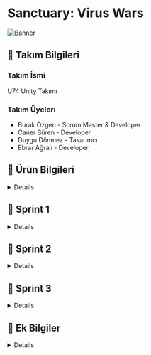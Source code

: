 # Sanctuary: Virus Wars
![Banner](https://github.com/Burakzgen/Sanctuary-Virus-Wars/assets/35861357/1fe64552-a5c5-482b-aa94-f1a32a71d71b)
## 🔸 Takım Bilgileri

### Takım İsmi
U74 Unity Takımı

### Takım Üyeleri
- Burak Özgen - Scrum Master & Developer
- Caner Süren - Developer
- Duygu Dönmez - Tasarımcı
- Ebrar Ağralı - Developer

## 🔸 Ürün Bilgileri

<details>

### Oyun İsmi
Sanctuary: Virus Wars

### Product Backlog URL
[Trello Board](https://trello.com/invite/b/EwQAXDjH/ATTIda09b67bc04e2c59d6d1fd6afec8a851F9E7BE55/grup-74-bootcamp)

### Oyun Açıklaması
'Sanctuary: Virus Wars', oyuncuların hayatta kalmak için stratejik savunma ve saldırı taktiklerini kullanarak mücadele ettikleri bir 3D, tek ve çok oyunculu strateji oyunudur. Dünya, bilinmeyen ve mutasyona uğramış bir virüsün yayılmasıyla kaosa sürüklenmiştir. Oyuncular, Sakura Bölgesi'ndeki son insan sığınağını koruyan lider rolünü üstlenirler. Amacınız, şehri savunmak, kaynakları yönetmek ve insanlığın son umudunu ayakta tutmaktır.

### Oyun Özellikleri
- 3D Strateji ve Savunma
- Tek Oyunculu
- IAP (Uygulama İçi Satın Alımlar)
- Dinamik Düşmanlar
- Çevrim İçi Liderlik Tablosu (PlayFab)

### Hedef Kitle
- Strateji ve savunma oyunları sevenler
- Hikaye odaklı oyun severler
- 16+ genç yetişkinler
- Co-op (İşbirlikçi) oyun severler
- PC ve Konsol oyuncuları

### Kullanılan Teknolojiler ve Araçlar
- Unity URP 2021.3.33f1
- C#
- Blender (3D modelleme)
- Adobe Illustrator (2D asset tasarımı)
- Adobe Photoshop (2D asset tasarımı)
- Git & GitHub (versiyon kontrolü)
- Discord (iletişim)
- Trello (proje yönetimi)
- Goldwave

</details>

## 🔸 Sprint 1

<details>
  
**Sprint Tarihleri**: 24 Haziran 2024 - 7 Temmuz 2024

**Sprint içi puan değerlendirmesi**: 55 puan

### Sprint Hedefi
Oyun fikrinin kararlaştırılması, gerekli asset ve çevre dizaynları hakkında araştırmaların yapılması, Unity projesinin oluşturulup temel oyun mekaniğinin oluşturulması.

### Sprint Backlog
1. Oyun fikrinin kararlaştırılması (10 puan)
2. Genel oyunla ilgili araştırmalar (5 puan)
3. Unity projesinin başlatılması ve temel sahne düzeninin oluşturulması (5 puan)
4. Ana karakterin hareket mekaniklerinin programlanması (15 puan)
5. İlk düşman türünün araştırılması ve projeye eklenmesi (10 puan)
6. Temel çevre dizaynının araştırılıp projeye prototip olarak eklenmesi (10 puan)

### Daily Scrum
Ekip her gün Discord üzerinden iletişim kurarak güncel durumlarını ve planlarını paylaşmıştır. Detaylı Daily Scrum notları [Ekran Görüntüleri]'de bulunmaktadır.

### Sprint Review
- Katılımcılar: Burak Özgen, Caner Süren, Duygu Dönmez, Ebrar Ağralı
- Bayram tatili ve eksik grup üyeleri nedeniyle başlangıç gecikti, ancak tüm ekip oluştuktan sonra proje fikri hızlıca kararlaştırıldı.
- Yapılacak işler ve rollerin dağıtımı yapıldı.
- Map ve karakterlerin sayısına, detaylı bir tasarım diline karar verildi.
- Unity projeleri ve Trello gibi diğer kaynaklardaki ilerleme durumları hazırlandı.
- Yapılacak işlerin planlaması yapıldı.
- İpuçları ve görevlerle ilgili gerekli araştırmalar ve örnekler sunuldu.

#### Tamamlanan İşler
- Trello planlaması sağlandı (5 puan)
- Projeyle ilgili genel araştırmalar yapıldı ve notlar alındı (5 puan)
- Projenin temeli oluşturuldu (5 puan)
- Ana karakter oluşturuldu (10 puan)
- Ana karakterin basit düzeyde animasyon yapısı kuruldu (10 puan)
- Temel düşmanla aralarındaki etkileşimler sağlandı (10 puan)
- Temel düşman yapısı ve gerekli araştırmaları yapıldı (5 puan)
- Temel sahne düzeni yapıldı (5 puan)

### Sprint Retrospective
- Tasarımlarla ilgili ayrı toplantılar yapılarak oyun içi yapılabilecekler konusunda detaylı notlar alındı.
- Düşman karakterleriyle ilgili güncellemeler yapıldı.
- Ana karakterin basit düzeyde tutulması kararlaştırıldı.
- İletişimin artırılması gerektiği konusunda hemfikir olundu.
- Zaman yönetimi konusunda iyileştirmeler yapılması kararlaştırıldı.
- Harita detaylandırılması gerektiği konuşuldu.
- Yapılacak sistemin daha basit düzeyde tutulması kararı alındı.

### Engeller ve Çözümler
- Engel: Bayram tatili nedeniyle başlangıçta gecikme yaşandı.
-   Çözüm: Ekip, gecikmeli başlangıcı telafi etmek için çalışma temposunu ve öncelikleri yeniden belirledi.
- Engel: Akademinin grubu tamamlamasıyla ilgili gecikmeler yaşandı.
-   Çözüm: Ekip, 4 kişi olarak devam etme kararı alındı.
- Engel: Bazı teknik zorluklar (Unity versiyonu uyumsuzluğu) yaşandı.
-   Çözüm: Tüm ekip üyeleri aynı Unity sürümüne geçiş yaptı ve proje yeniden yapılandırıldı.
- Engel: Github uyumluluk sorunları yaşandı
-   Çözüm: Yeni github profili kuruldu.
- Engel: Bireysel iş yoğunluğunun yüksek olması.

### Sprint Board Ekran Görüntüleri
<details>
  
![1](https://github.com/Burakzgen/Sanctuary-Virus-Wars/assets/35861357/7a1a6d6b-daba-4a4b-a58d-d934ff8f3d4f)

</details>

### Ekran Görüntüleri
<details>

![sanctuary_virus_wars_uml_class_diagram drawio](https://github.com/Burakzgen/Sanctuary-Virus-Wars/assets/35861357/4b9de94c-a1a1-4f11-a12b-2d65e623d2d6)

![sanctuary_virus_wars_roadmap_diagram drawio](https://github.com/Burakzgen/Sanctuary-Virus-Wars/assets/35861357/dcb72f8e-7aae-479b-8591-4ec9e91b672e)  

![2](https://github.com/Burakzgen/Sanctuary-Virus-Wars/assets/35861357/27fb009d-e032-40a7-ad3f-47b418605d74)

![3](https://github.com/Burakzgen/Sanctuary-Virus-Wars/assets/35861357/39730194-076e-4318-97ce-ba130585543d)

![4](https://github.com/Burakzgen/Sanctuary-Virus-Wars/assets/35861357/eb38c104-35b2-4518-8f38-13e63b0e6f51)

![EnemyControls](https://github.com/Burakzgen/Sanctuary-Virus-Wars/assets/35861357/fd09c2b7-cbd1-4be2-9d9a-d26c36596d1e)
</details>


## 🔸 Sonraki Sprint Planı
Sprint 2'de (8 Temmuz 2024 - 21 Temmuz 2024) odaklanılacak ana konular:
1. Düşman AI sisteminin geliştirilmesi
2. Kaynak yönetimi sisteminin oluşturulması
3. İlk seviyenin tasarlanması ve uygulanması
4. Kullanıcı arayüzünün (UI) temel tasarımının yapılması

</details>

## 🔸 Sprint 2

<details>
  
**Sprint Tarihleri** : 8 Temmuz 2024 - 21 Temmuz 2024

**Sprint içi puan değerlendirmesi**: 60 puan

### Sprint Hedefi
Düşmanların çeşitlerinin oluşturulması, menü tasarımı ve oyun içi UI animasyonlarının ayarlanması, harita prototiplerinin geliştirilmesi, ev ve bina modellerinin ayarlanması, karakterin etkileşimde bulunabileceği modellerin kodlanması ve prototiplerin üretilmesi.

### Sprint Backlog

1. Düşman çeşitlerinin oluşturulması (15 puan)
2. Menü tasarımı ve UI animasyonlarının ayarlanması (10 puan)
3. Harita prototiplerinin geliştirilmesi (10 puan)
4. Ev ve bina modellerinin ayarlanması (10 puan)
5. Karakterin etkileşimde bulunabileceği modellerin kodlanması (10 puan)
6. Prototiplerin üretilmesi ve test edilmesi (5 puan)

### Daily Scrum
Ekip her gün Discord üzerinden iletişim kurarak güncel durumlarını ve planlarını paylaşmıştır. Detaylı Daily Scrum notları [Ekran Görüntüleri]'de bulunmaktadır.

### Sprint Review
Katılımcılar: Burak Özgen, Caner Süren, Duygu Dönmez, Ebrar Ağralı

- 10 Temmuz Çarşamba günü yapılan toplantıda çevre prototipinin oluşturulmasında hızlanılması gerektiği konuşuldu.
- Oyun içi eksik ve yapılacak durumlarla ilgili Trello notları güncellendi.
- Menü tasarımı netleşti ve animasyonların yapılması kararlaştırıldı.
- Modellerle ilgili olarak, game kit ve modellerin bütün bir şekilde olup olmayacağına karar verildi. Evlerin bütün olarak modellenmesi gerektiği konuşuldu.
- Çevre tasarımı ve haritanın oluşturulmasıyla ilgili kararlar alındı; görevlerin ve ipuçlarının haritaya uyarlanması gerektiği konuşuldu.
- Düşman objelerinin neler olacağına karar verildi.
- Entegre edilebilecek multiplayer özellikleri son sprintte değerlendirildi.

### Tamamlanan İşler

- Düşman çeşitleri oluşturuldu: Zehirle hasar veren düşman, sabit duran düşman, atak gücü yüksek olan düşman, devriye atan düşman modelleri ayarlandı (15 puan)
- Menü tasarımı ve oyun içi UI animasyonları yapıldı (10 puan)
- Harita prototipleri hakkında görüşmeler yapıldı ve prototip geliştirildi (10 puan)
- Ev modelleri ve bina modelleri kararları alındı (10 puan)
- Karakterin etkileşimde bulunabileceği modeller kodlandı ve prototipler üretildi (10 puan)
- Discord ve Trello'dan yorumlarla görüşmeler yapıldı, 2-3 günde bir sesli toplantı yapıldı (5 puan)

### Sprint Retrospective

- Tasarımlarla ilgili ayrı toplantılar yapılarak oyun içi yapılabilecekler konusunda detaylı notlar alındı.
- Düşman karakterleriyle ilgili güncellemeler yapıldı. Her düşmana özel modeller eklendi ve animasyonları yapıldı.
- Ana karakterin basit düzeyde tutulması kararlaştırıldı.
- İletişimin artırılması gerektiği konusunda hemfikir olundu.
- Zaman yönetimi konusunda iyileştirmeler yapılması kararlaştırıldı.
- Harita detaylandırılması gerektiği konuşuldu.
- Yapılacak sistemin daha basit düzeyde tutulması kararı alındı.
- Entegre edilebilecek multiplayer özellikleri son sprintte değerlendirildi.

### Engeller ve Çözümler

- Engel: Çevre prototipinin oluşturulmasında hızlanma gerekliliği.
  - Çözüm: Github üzerinden paylaşılan pluginlerin örnekleri incelenerek prototipler hızla geliştirildi.
- Engel: Menü tasarımı ve animasyonları konusunda tasarımsal belirsizlikler.
  - Çözüm: Menü tasarımı netleştirildi ve animasyonlar yapıldı.
- Engel: Modellerin bütün bir şekilde olup olmayacağı konusunda belirsizlik.
  - Çözüm: Evlerin bütün olarak modellenmesine karar verildi.
- Engel: Çevre tasarımı ve haritanın oluşturulması konusundaki belirsizlikler. Görev yerleri ile ilgili çevrenin uyumsuzluğu.
  - Çözüm: Görevlerin ve ipuçlarının haritaya uyarlanması hakkında kararlar alınarak çözüme kavuşturuldu.
- Engel: Bireysel işlerin yoğunluğu
  - Çözüm: Görev dağılımının esnetilmesi yapıldı.
 
### Sprint Board Ekran Görüntüleri
<details>
  
![9](https://github.com/user-attachments/assets/b4393992-50fe-490a-b899-414347514915)  
</details>

### Ekran Görüntüleri
<details>

![7](https://github.com/user-attachments/assets/0ca4c118-4381-4771-a90a-407751284925)
![T8](https://github.com/user-attachments/assets/fd68166b-d068-4fbd-95e7-feaffc9a594e)
![10](https://github.com/user-attachments/assets/3d7520e2-330f-4f21-833d-b34e70ce16e8)
![11](https://github.com/user-attachments/assets/ad226b4c-ebac-4fba-ab87-40d1cda79b62)
![Ekran_goruntusu_2024-07-17_160038](https://github.com/user-attachments/assets/143d14f7-0452-4705-bbc5-c15ec4457d38)

</details>

### Video
<details>
  
![MenuUI design](https://github.com/user-attachments/assets/cb059b1d-dcba-4de5-8233-ad266933dbdd)
![Menu UI (1)](https://github.com/user-attachments/assets/117b01b6-481f-451c-b0c8-0d7438bfc72d)
![Step_2](https://github.com/user-attachments/assets/b4fd6e77-3efd-46e2-a087-b7f04c3dfdcb)

</details>

## 🔸 Sonraki Sprint Planı
Sprint 3'de (22 Temmuz 2024 - 03 Ağustos 2024) odaklanılacak ana konular:
- Haritanan oyuna uyarlanması
- Kaynak yönetimi sisteminin oluşturulması
- Seviye tasarımının yapılması
- Görevlerin entegre edilmesi
- Seslerin oyuna eklenmesi
- Kullanıcı arayüzünün (UI) temel tasarımının geliştirilmesi
- Düşman AI sisteminin geliştirilmesi
- Animasyon ve efektlerin geliştirilmesi
  
</details>

## 🔸 Sprint 3

<details>

**Sprint Tarihleri**: 22 Temmuz 2024 - 2 Ağustos 2024

**Sprint içi puan değerlendirmesi**: 70 puan

### Sprint Hedefi
Oyunun tamamlanmasına yönelik olarak, tüm temel ve ek özelliklerin entegre edilmesi ve son testlerin yapılması.

### Sprint Backlog

1. Multiplayer sisteminin entegre edilmesinden vazgeçildi.
2. Final seviyelerinin tasarımı ve uygulanması (15 puan)
3. Oyuncu geri bildirimleri doğrultusunda düzeltmelerin yapılması (10 puan)
4. Son düşman türlerinin eklenmesi ve AI geliştirmelerinin tamamlanması (10 puan)
5. Oyun içi ses ve müziklerin eklenmesi (10 puan)
6. Oyun içi tüm UI ve UX tasarımlarının son haline getirilmesi (5 puan)
7. Son performans optimizasyonları ve hata düzeltmeleri (5 puan)

### Daily Scrum
Ekip, iletişim konusunda eksiklikler yaşadı. Son haftalarda Discord üzerinden yazılanlara geri dönüşler yapılmadı. 2-3 günde bir iletişim olmaya başladı. Ekip içinde kişilerin yoğunluğundan kaynaklı iletişim eksikliği oluştu. Görevlerin tamamlanması ile ilgili sorunlar yaşandı. Geri dönüşlerin geç yapılması, iş yükünün doğru ve eşit olmaması negatif etkenlerden biri oldu.

### Sprint Review

Katılımcılar: Burak Özgen, Caner Süren, Duygu Dönmez, Ebrar Ağralı

- Multiplayer sisteminin entegre edilmesinden vazgeçildi.
- Final seviyelerinin tasarımı ve uygulanması
- Oyuncu geri bildirimleri doğrultusunda düzeltmelerin yapılması
- Son düşman türlerinin eklenmesi ve AI geliştirmelerinin tamamlanması 
- Oyun içi ses ve müziklerin eklenmesi
- Oyun içi tüm UI ve UX tasarımlarının son haline getirilmesi
- Son performans optimizasyonları ve hata düzeltmeleri

### Tamamlanan İşler

- Final seviyelerinin tasarımı ve uygulanması (15 puan)
- Oyuncu geri bildirimleri doğrultusunda düzeltmelerin yapılması (5 puan)
- Son düşman türlerinin eklenmesi ve AI geliştirmelerinin tamamlanması (10 puan)
- Oyun içi ses ve müziklerin eklenmesi (10 puan)
- Oyun içi tüm UI ve UX tasarımlarının son haline getirilmesi (5 puan)
- Son performans optimizasyonları ve hata düzeltmeleri (5 puan)
- Görevler, ipuçları, oyun içi bitiş ekranı, loading ekranı, menü ekranları tamamlandı (5 puan)
- Oyun videosu alındı (5 puan)
- Genel oyun tasarımı yapıldı (5 puan)
- Optimizasyon yüzeysel olarak yapıldı (5 puan)

### Sprint Retrospective

- Oyunun tamamlanması için yapılan çalışmalar değerlendirildi.
- Product Owner rolü kararsız kaldı. Discord ve toplantılarda geri dönüşler olmadığı için Ebrar arkadaşımız Erasmus'a başlayacağı için Product Owner rolünü üstlenmek istemedi.

### Engeller ve Çözümler

- Engel: Bireysel işlerin yoğunluğu.
- 	Çözüm: Ekip içi iş yükü dağılımı yeniden değerlendirildi. Görev dağılımı bu yoğunluk göz önünde bulundurularak 2 kişi üzerine doğru yapıldı.
- Engel: Tasarımsal zorluklar ve iş yükünün dengesizlikler oluşması.
- 	Çözüm: Diğer ekip üyeleri görevlerini yeniden planladı. Bedava olan assetlere yönelindi bu doğrultuda kalan ekip üyeleriyle proje ilerlemesi sağlandı.


### Sprint Board Ekran Görüntüleri

<details>

![1](https://github.com/user-attachments/assets/b54fbf9b-0b87-4962-b548-c78b22766804)

</details>

### Ekran Görüntüleri

<details>

![22-24](https://github.com/user-attachments/assets/4c756aed-bc5c-438b-99f7-1a9784043ed0)
![25-26](https://github.com/user-attachments/assets/57f510c6-39cb-4dc9-9785-3c7470ee6dbc)
![27-30](https://github.com/user-attachments/assets/cc9edd2e-1068-4976-b0b5-89b2e8249cbc)
![30](https://github.com/user-attachments/assets/08b7bfbe-01a4-4116-954e-e9c37d4e0296)
![2](https://github.com/user-attachments/assets/efc9784d-82ac-4aa1-9df7-13f36584b97b)
![6](https://github.com/user-attachments/assets/543c0d45-47cb-49c0-b0f1-81ea29cae8be)
![7](https://github.com/user-attachments/assets/8191fb3a-2c0c-4c25-a8ad-afd636cd4f42)
![8](https://github.com/user-attachments/assets/9b8f04b8-7153-45c2-8323-42b9e4d62737)
![Ma_SpawnPoints](https://github.com/user-attachments/assets/a6f4abdf-29d0-4778-abd7-d5c3f6b1e03d)
![Map_1](https://github.com/user-attachments/assets/bcabdb76-a7a0-4277-8a76-dc135d32bd58)
![Map_2](https://github.com/user-attachments/assets/f87dae0d-f266-4180-a4fe-abe96ed4b2f5)
![Map_4](https://github.com/user-attachments/assets/e6d4b26b-35e0-4a6a-8f40-70b206dbdd9c)
![Map_5](https://github.com/user-attachments/assets/b1a94964-a488-41ba-96ff-b31d4131a4fc)
![Map_End](https://github.com/user-attachments/assets/df926fd3-c2da-4f0f-8ecc-6e46f6d54bdd)
![Map_NavMesh](https://github.com/user-attachments/assets/a64e1dc4-5716-4a22-855a-2d30b678e618)
![Warning_Panel](https://github.com/user-attachments/assets/b365cdb6-c34d-4945-b52e-ca1dd7d2a6ee)


</details>
</details>

## 🔸 Ek Bilgiler

<details>
  
### Kullanılan Assetler
[Kullanılan Assetler.pdf](https://github.com/user-attachments/files/16461844/Kullanilan.Assetler.pdf)

### Oyun Videosu
https://youtu.be/amapdOjuWmA

### Oyun Çıktısı
https://drive.google.com/drive/folders/12QcJAzLuChklKLA_Tw1C0dh9lR_ydRM0?usp=drive_link
https://drive.google.com/file/d/1_oku4WrrUbP3p-6Ou3bCSnVXolueQBZk/view?usp=drive_link

</details>
